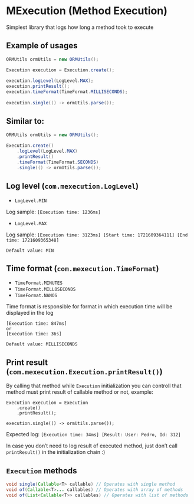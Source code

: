 
# MExecution (Method Execution)

Simplest library that logs how long a method took to execute

## Example of usages
```java
ORMUtils ormUtils = new ORMUtils();

Execution execution = Execution.create();
        
execution.logLevel(LogLevel.MAX);
execution.printResult();
execution.timeFormat(TimeFormat.MILLISECONDS);
        
execution.single(() -> ormUtils.parse());
```
## Similar to:
```java
ORMUtils ormUtils = new ORMUtils();
        
Execution.create()
    .logLevel(LogLevel.MAX)
    .printResult()
    .timeFormat(TimeFormat.SECONDS)
    .single(() -> ormUtils.parse());
```

## Log level (`com.mexecution.LogLevel`)
* `LogLevel.MIN`

Log sample: `[Execution time: 1236ms]`
* `LogLevel.MAX`

Log sample: `[Execution time: 3123ms] [Start time: 1721609364111] [End time: 1721609365348]`

`Default value: MIN`

## Time format (`com.mexecution.TimeFormat`)
* `TimeFormat.MINUTES`
* `TimeFormat.MILLOSECONDS`
* `TimeFormat.NANOS`

Time format is responsible for format in which execution time will be displayed in the log
```
[Execution time: 847ms]
or
[Execution time: 36s]
```

`Default value: MILLISECONDS`
## Print result (`com.mexecution.Execution.printResult()`)
By calling that method while `Execution` initialization you can controll that method must print result of callable method or not, example:
```
Execution execution = Execution
    .create()
    .printResult();

execution.single(() -> ormUtils.parse());
```
Expected log: `[Execution time: 34ms] [Result: User: Pedro, Id: 312]`

In case you don’t need to log result of executed method, just don’t call `printResult()` in the initialization chain :)

## `Execution` methods
```java
void single(Callable<T> callable) // Operates with single method
void of(Callable<T>... callables) // Operates with array of methods
void of(List<Callable<T>> callables) // Operates with list of methods
```
